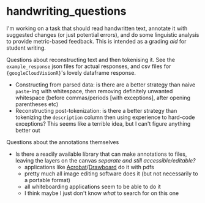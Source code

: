 # handwriting_questions

I'm working on a task that should read handwritten text, annotate it with suggested changes (or just potential errors), and do some linguistic analysis to provide metric-based feedback. This is intended as a grading _aid_ for student writing.


Questions about reconstructing text and then tokenising it. See the `example_response` json files for actual responses, and csv files for `{googleCloudVisionR}`'s lovely dataframe response.

- Constructing from parsed data: is there are a better strategy than naive `paste`-ing with whitespace, then removing definitely unwanted whitespace (before commas/periods [with exceptions], after opening parentheses etc)
- Reconstructing post-tokenization: is there a better strategy than tokenizing the `description` column then using experience to hard-code exceptions? This seems like a terrible idea, but I can't figure anything better out

Questions about the annotations themselves

- Is there a readily available library that can make annotations to files, leaving the layers on the canvas _separate and still accessible/editable?_
  - applications like [Acrobat](https://www.adobe.com/acrobat.html)/[Drawboard](https://www.drawboard.com/) do it with pdfs
  - pretty much all image editing software does it (but not necessarily to a portable format)
  - all whiteboarding applications seem to be able to do it
  - I think maybe I just don't know _what_ to search for on this one
